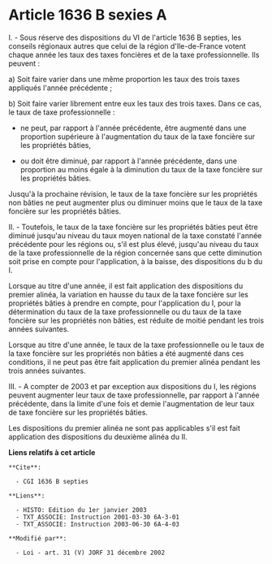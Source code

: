 # Article 1636 B sexies A

I. - Sous réserve des dispositions du VI de l'article 1636 B septies, les conseils régionaux autres que celui de la région
d'Ile-de-France votent chaque année les taux des taxes foncières et de la taxe professionnelle. Ils peuvent :

a) Soit faire varier dans une même proportion les taux des trois taxes appliqués l'année précédente ;

b) Soit faire varier librement entre eux les taux des trois taxes. Dans ce cas, le taux de taxe professionnelle :

- ne peut, par rapport à l'année précédente, être augmenté dans une proportion supérieure à l'augmentation du taux de la taxe
foncière sur les propriétés bâties,

- ou doit être diminué, par rapport à l'année précédente, dans une proportion au moins égale à la diminution du taux de la
taxe foncière sur les propriétés bâties.

Jusqu'à la prochaine révision, le taux de la taxe foncière sur les propriétés non bâties ne peut augmenter plus ou diminuer
moins que le taux de la taxe foncière sur les propriétés bâties.

II. - Toutefois, le taux de la taxe foncière sur les propriétés bâties peut être diminué jusqu'au niveau du taux moyen
national de la taxe constaté l'année précédente pour les régions ou, s'il est plus élevé, jusqu'au niveau du taux de la taxe
professionnelle de la région concernée sans que cette diminution soit prise en compte pour l'application, à la baisse, des
dispositions du b du I.

Lorsque au titre d'une année, il est fait application des dispositions du premier alinéa, la variation en hausse du taux de
la taxe foncière sur les propriétés bâties à prendre en compte, pour l'application du I, pour la détermination du taux de la
taxe professionnelle ou du taux de la taxe foncière sur les propriétés non bâties, est réduite de moitié pendant les trois
années suivantes.

Lorsque au titre d'une année, le taux de la taxe professionnelle ou le taux de la taxe foncière sur les propriétés non bâties
a été augmenté dans ces conditions, il ne peut pas être fait application du premier alinéa pendant les trois années
suivantes.

III. - A compter de 2003 et par exception aux dispositions du I, les régions peuvent augmenter leur taux de taxe
professionnelle, par rapport à l'année précédente, dans la limite d'une fois et demie l'augmentation de leur taux de taxe
foncière sur les propriétés bâties.

Les dispositions du premier alinéa ne sont pas applicables s'il est fait application des dispositions du deuxième alinéa du
II.

**Liens relatifs à cet article**

	**Cite**:

	  - CGI 1636 B septies

	**Liens**:

	  - HISTO: Edition du 1er janvier 2003
	  - TXT_ASSOCIE: Instruction 2001-03-30 6A-3-01
	  - TXT_ASSOCIE: Instruction 2003-06-30 6A-4-03

	**Modifié par**:

	  - Loi - art. 31 (V) JORF 31 décembre 2002
